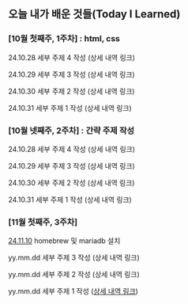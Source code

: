 ## 오늘 내가 배운 것들(Today I Learned)

### [10월 첫째주, 1주차] : html, css

24.10.28 세부 주제 4 작성 (상세 내역 링크)

24.10.29 세부 주제 3 작성 (상세 내역 링크)

24.10.30 세부 주제 2 작성 (상세 내역 링크)

24.10.31 세부 주제 1 작성 (상세 내역 링크)

### [10월 넷째주, 2주차] : 간략 주제 작성 


24.10.28 세부 주제 4 작성 (상세 내역 링크)

24.10.29 세부 주제 3 작성 (상세 내역 링크)

24.10.30 세부 주제 2 작성 (상세 내역 링크)

24.10.31 세부 주제 1 작성 (상세 내역 링크)

### [11월 첫째주, 3주차]
[24.11.10](https://github.com/availrum) homebrew 및 mariadb 설치

yy.mm.dd 세부 주제 3 작성 (상세 내역 링크)

yy.mm.dd 세부 주제 2 작성 (상세 내역 링크)

yy.mm.dd 세부 주제 1 작성 ([상세 내역 링크](https://github.com/kakao-cloud-edu-5/til-template/blob/main/Jan/yyyy-mm-dd))
